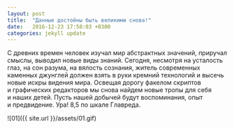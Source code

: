 ```yaml
---
layout: post
title:  "Данные достойны быть великими снова!"
date:   2016-12-23 17:58:03 +0300
categories: jekyll update
---
```

С&nbsp;древних времен человек изучал мир абстрактных значений, приручал смыслы, выводил новые виды знаний. Сегодня, несмотря на&nbsp;усталость глаз, на&nbsp;сон разума, на&nbsp;вялость сознания, житель современных каменных джунглей должен взять в&nbsp;руки кремний технологий и&nbsp;высечь новые искры видения мира. Освещая дорогу факелом скриптов и&nbsp;графических редакторов мы&nbsp;снова найдем новые тропы для себя и&nbsp;наших детей. Пусть нашей добычей будут воспоминания, опыт и&nbsp;предвидение. Ура! 8,5 по&nbsp;шкале Главреда.
<p></p>
![01]({{ site.url }}/assets/01.gif)